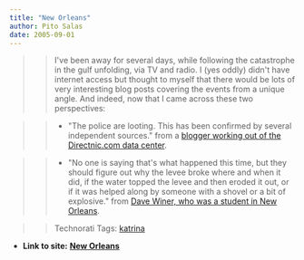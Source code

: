 ```yaml
---
title: "New Orleans"
author: Pito Salas
date: 2005-09-01
---
```



>>

>> I've been away for several days, while following the catastrophe in the
gulf unfolding, via TV and radio. I (yes oddly) didn't have internet access
but thought to myself that there would be lots of very interesting blog posts
covering the events from a unique angle. And indeed, now that I came across
these two perspectives:

>>

>>   * "The police are looting. This has been confirmed by several independent
sources." from a [blogger working out of the Directnic.com data
center](<http://www.livejournal.com/users/interdictor/>).

>>

>>   * "No one is saying that's what happened this time, but they should
figure out why the levee broke where and when it did, if the water topped the
levee and then eroded it out, or if it was helped along by someone with a
shovel or a bit of explosive." from [Dave Winer, who was a student in New
Orleans](<http://archive.scripting.com/2005/08/31#When:8:39:53PM>).

>>

>>

>>

>> Technorati Tags: [katrina](<http://www.technorati.com/tag/katrina>)


* **Link to site:** **[New Orleans](None)**
